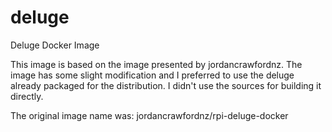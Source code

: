 # deluge
Deluge Docker Image 

This image is based on the image presented by jordancrawfordnz.
The image has some slight modification and I preferred to use the deluge already packaged for the distribution. I didn't use the sources for building it directly.

The original image name was: jordancrawfordnz/rpi-deluge-docker
